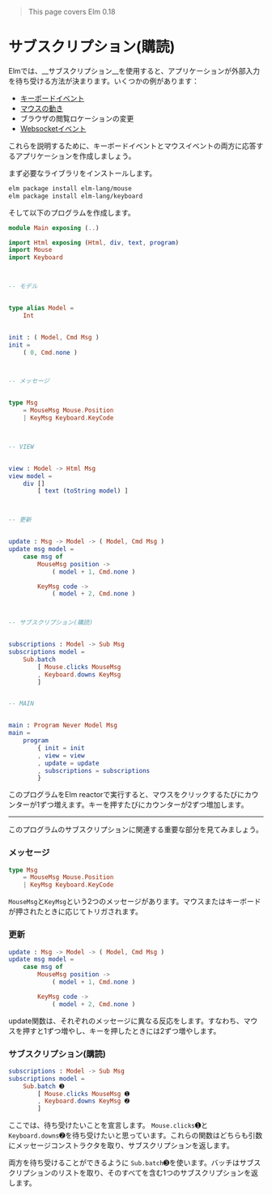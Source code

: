 >This page covers Elm 0.18

# サブスクリプション(購読)

Elmでは、__サブスクリプション__を使用すると、アプリケーションが外部入力を待ち受ける方法が決まります。いくつかの例があります：

- [キーボードイベント](http://package.elm-lang.org/packages/elm-lang/keyboard/latest/Keyboard)
- [マウスの動き](http://package.elm-lang.org/packages/elm-lang/mouse/latest/Mouse)
- ブラウザの閲覧ロケーションの変更
- [Websocketイベント](http://package.elm-lang.org/packages/elm-lang/websocket/latest/WebSocket)

これらを説明するために、キーボードイベントとマウスイベントの両方に応答するアプリケーションを作成しましょう。

まず必要なライブラリをインストールします。

```bash
elm package install elm-lang/mouse
elm package install elm-lang/keyboard
```

そして以下のプログラムを作成します。

```elm
module Main exposing (..)

import Html exposing (Html, div, text, program)
import Mouse
import Keyboard



-- モデル


type alias Model =
    Int


init : ( Model, Cmd Msg )
init =
    ( 0, Cmd.none )



-- メッセージ


type Msg
    = MouseMsg Mouse.Position
    | KeyMsg Keyboard.KeyCode



-- VIEW


view : Model -> Html Msg
view model =
    div []
        [ text (toString model) ]



-- 更新


update : Msg -> Model -> ( Model, Cmd Msg )
update msg model =
    case msg of
        MouseMsg position ->
            ( model + 1, Cmd.none )

        KeyMsg code ->
            ( model + 2, Cmd.none )



-- サブスクリプション(購読)


subscriptions : Model -> Sub Msg
subscriptions model =
    Sub.batch
        [ Mouse.clicks MouseMsg
        , Keyboard.downs KeyMsg
        ]


-- MAIN


main : Program Never Model Msg
main =
    program
        { init = init
        , view = view
        , update = update
        , subscriptions = subscriptions
        }
```

このプログラムをElm reactorで実行すると、マウスをクリックするたびにカウンターが1ずつ増えます。キーを押すたびにカウンターが2ずつ増加します。

---

このプログラムのサブスクリプションに関連する重要な部分を見てみましょう。

### メッセージ

```elm
type Msg
    = MouseMsg Mouse.Position
    | KeyMsg Keyboard.KeyCode
```

`MouseMsg`と`KeyMsg`という2つのメッセージがあります。マウスまたはキーボードが押されたときに応じてトリガされます。

### 更新

```elm
update : Msg -> Model -> ( Model, Cmd Msg )
update msg model =
    case msg of
        MouseMsg position ->
            ( model + 1, Cmd.none )

        KeyMsg code ->
            ( model + 2, Cmd.none )
```

update関数は、それぞれのメッセージに異なる反応をします。すなわち、マウスを押すと1ずつ増やし、キーを押したときには2ずつ増やします。

### サブスクリプション(購読)

```elm
subscriptions : Model -> Sub Msg
subscriptions model =
    Sub.batch ➌
        [ Mouse.clicks MouseMsg ➊
        , Keyboard.downs KeyMsg ➋
        ]
```

ここでは、待ち受けたいことを宣言します。 `Mouse.clicks`➊と`Keyboard.downs`➋を待ち受けたいと思っています。これらの関数はどちらも引数にメッセージコンストラクタを取り、サブスクリプションを返します。

両方を待ち受けることができるように `Sub.batch`➌を使います。バッチはサブスクリプションのリストを取り、そのすべてを含む1つのサブスクリプションを返します。

